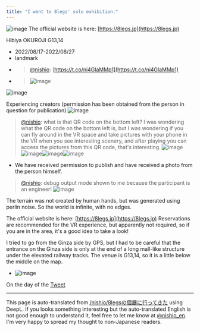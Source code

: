 ```yaml
---
title: "I went to 8legs' solo exhibition."
---
```


![image](https://gyazo.com/004f7314cc40f2ca0a3e622146207cf2/thumb/1000)
The official website is here: [https://8legs.jp](https://8legs.jp)

Hibiya OKUROJI G13,14
- 2022/08/17-2022/08/27
- landmark
- > [@nishio](https://twitter.com/nishio/status/1559815305001828353?s=20&t=67z1tWGZMKTQAZTqOJDDwA): [https://t.co/ni4GlaMMp1](https://t.co/ni4GlaMMp1)
- > ![image](https://pbs.twimg.com/media/FaWTviiaAAAWT2H.jpg)

![image](https://gyazo.com/8e58d6ea2c9ccc0e6a2051997e2e5058/thumb/1000)

Experiencing creators (permission has been obtained from the person in question for publication)
![image](https://gyazo.com/107e20f3509debc148844dd8886c7a71/thumb/1000)

> [@nishio](https://twitter.com/nishio/status/1560090533816864771?s=20&t=67z1tWGZMKTQAZTqOJDDwA): what is that QR code on the bottom left? I was wondering what the QR code on the bottom left is, but I was wondering if you can fly around in the VR space and take pictures with your phone in the VR when you see interesting scenery, and after playing you can access the pictures from this QR code, that's interesting.
> ![image](https://pbs.twimg.com/media/FaaOEiPacAE20O2.jpg)![image](https://pbs.twimg.com/media/FaaOEiJaUAAuR8r.jpg)![image](https://pbs.twimg.com/media/FaaOEiLagAA86pj.jpg)![image](https://pbs.twimg.com/media/FaaOEiSagAAgFxB.jpg)
- We have received permission to publish and have received a photo from the person himself.

> [@nishio](https://twitter.com/nishio/status/1559815478536994818?s=20&t=67z1tWGZMKTQAZTqOJDDwA): debug output mode shown to me because the participant is an engineer!
> ![image](https://pbs.twimg.com/media/FaWT5UpakAAO07w.jpg)

The terrain was not created by human hands, but was generated using perlin noise. So the world is infinite, with no edges.

The official website is here: [https://8legs.jp](https://8legs.jp)
Reservations are recommended for the VR experience, but apparently not required, so if you are in the area, it's a good idea to take a look!

I tried to go from the Ginza side by GPS, but I had to be careful that the entrance on the Ginza side is only at the end of a long mall-like structure under the elevated railway tracks. The venue is G13,14, so it is a little below the middle on the map.
- ![image](https://gyazo.com/f7129acf1088ed30346937309462aa05/thumb/1000)


On the day of the [Tweet](https://twitter.com/nishio/status/1559792704695185408)

---
This page is auto-translated from [/nishio/8legsの個展に行ってきた](https://scrapbox.io/nishio/8legsの個展に行ってきた) using DeepL. If you looks something interesting but the auto-translated English is not good enough to understand it, feel free to let me know at [@nishio_en](https://twitter.com/nishio_en). I'm very happy to spread my thought to non-Japanese readers.